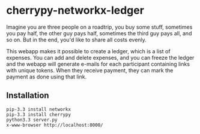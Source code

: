 cherrypy-networkx-ledger
========================

Imagine you are three people on a roadtrip, you buy some stuff, sometimes you pay half, the other guy pays half, sometimes the third guy pays all, and so on. But in the end, you'd like to share all costs evenly.

This webapp makes it possible to create a ledger, which is a list of expenses. You can add and delete expenses, and you can freeze the ledger and the webapp will generate e-mails for each participant containing links with unique tokens. When they receive payment, they can mark the payment as done using that link.

Installation
------------
```
pip-3.3 install networkx
pip-3.3 install cherrypy
python3.3 server.py
x-www-browser http://localhost:8000/
```

